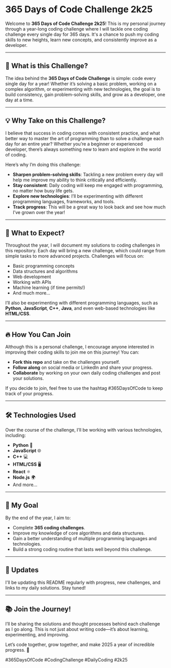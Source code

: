 # 365 Days of Code Challenge 2k25

Welcome to **365 Days of Code Challenge 2k25**! This is my personal journey through a year-long coding challenge where I will tackle one coding challenge every single day for 365 days. It's a chance to push my coding skills to new heights, learn new concepts, and consistently improve as a developer.

---

## 📅 What is this Challenge?

The idea behind the **365 Days of Code Challenge** is simple: code every single day for a year! Whether it’s solving a basic problem, working on a complex algorithm, or experimenting with new technologies, the goal is to build consistency, gain problem-solving skills, and grow as a developer, one day at a time.

---

## 💡 Why Take on this Challenge?

I believe that success in coding comes with consistent practice, and what better way to master the art of programming than to solve a challenge each day for an entire year? Whether you’re a beginner or experienced developer, there’s always something new to learn and explore in the world of coding.

Here’s why I’m doing this challenge:
- **Sharpen problem-solving skills**: Tackling a new problem every day will help me improve my ability to think critically and efficiently.
- **Stay consistent**: Daily coding will keep me engaged with programming, no matter how busy life gets.
- **Explore new technologies**: I’ll be experimenting with different programming languages, frameworks, and tools.
- **Track progress**: This will be a great way to look back and see how much I’ve grown over the year!

---

## 🚀 What to Expect?

Throughout the year, I will document my solutions to coding challenges in this repository. Each day will bring a new challenge, which could range from simple tasks to more advanced projects. Challenges will focus on:
- Basic programming concepts
- Data structures and algorithms
- Web development
- Working with APIs
- Machine learning (if time permits!)
- And much more...

I’ll also be experimenting with different programming languages, such as **Python**, **JavaScript**, **C++**, **Java**, and even web-based technologies like **HTML/CSS**.

---

## 🔥 How You Can Join

Although this is a personal challenge, I encourage anyone interested in improving their coding skills to join me on this journey! You can:
- **Fork this repo** and take on the challenges yourself.
- **Follow along** on social media or LinkedIn and share your progress.
- **Collaborate** by working on your own daily coding challenges and post your solutions.

If you decide to join, feel free to use the hashtag #365DaysOfCode to keep track of your progress.

---

## 🛠 Technologies Used

Over the course of the challenge, I’ll be working with various technologies, including:
- **Python** 🐍
- **JavaScript** 🌐
- **C++** 💻
- **HTML/CSS** 🖥️
- **React** ⚛️
- **Node.js** 🌍
- And more...

---

## 🎯 My Goal

By the end of the year, I aim to:
- Complete **365 coding challenges**.
- Improve my knowledge of core algorithms and data structures.
- Gain a better understanding of multiple programming languages and technologies.
- Build a strong coding routine that lasts well beyond this challenge.

---

## 📝 Updates

I'll be updating this README regularly with progress, new challenges, and links to my daily solutions. Stay tuned!

---

## 📚 Join the Journey!

I’ll be sharing the solutions and thought processes behind each challenge as I go along. This is not just about writing code—it’s about learning, experimenting, and improving.

Let’s code together, grow together, and make 2025 a year of incredible progress. 🚀

#365DaysOfCode #CodingChallenge #DailyCoding #2k25
